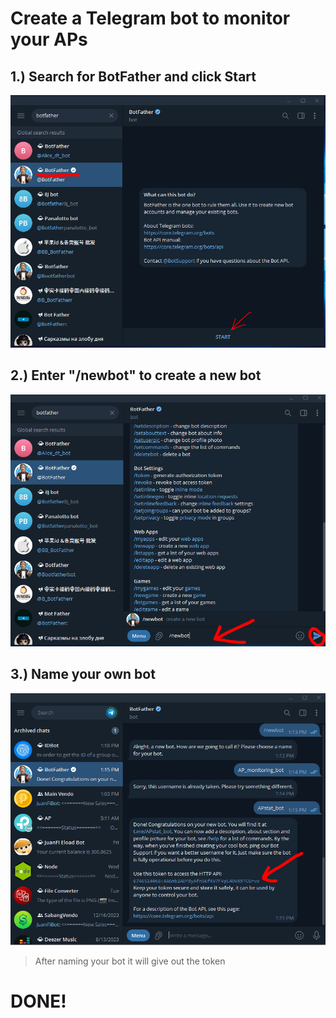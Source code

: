 # Create a Telegram bot to monitor your APs 

## 1.) Search for BotFather and click Start
<p align="center">
  <img src="./botfather.PNG"/>
</p>

## 2.) Enter "/newbot" to create a new bot
<p align="center">
  <img src="./1.PNG"/>
</p>

## 3.) Name your own bot
<p align="center">
  <img src="./2.PNG"/>
</p>

> After naming your bot it will give out the token 

# DONE!

